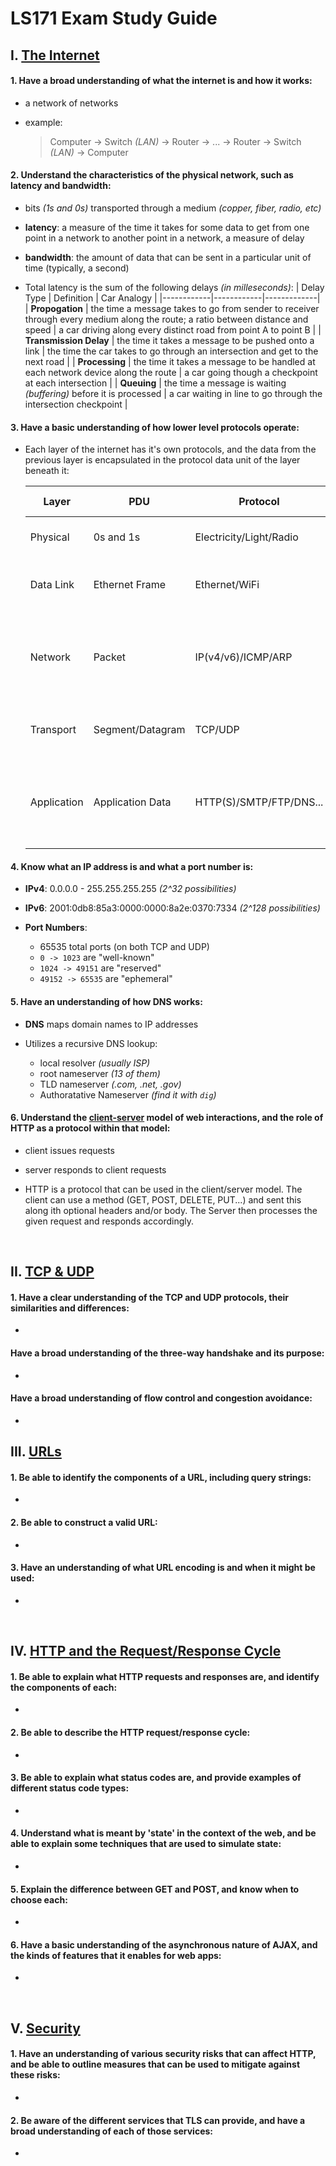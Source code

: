 # LS171 Exam Study Guide


## I. [The Internet](https://launchschool.com/lessons/4af196b9/assignments)

#### 1. Have a broad understanding of what the internet is and how it works:

- a network of networks

- example:
    > Computer -> Switch _(LAN)_ -> Router -> ... -> Router -> Switch _(LAN)_ -> Computer

#### 2. Understand the characteristics of the physical network, such as latency and bandwidth:

- bits _(1s and 0s)_ transported through a medium _(copper, fiber, radio, etc)_

- **latency**: a measure of the time it takes for some data to get from one point in a network to another point in a network, a measure of delay

- **bandwidth**: the amount of data that can be sent in a particular unit of time (typically, a second)

- Total latency is the sum of the following delays _(in milleseconds)_:
    | Delay Type | Definition | Car Analogy |
    |------------|------------|-------------|
    | **Propogation** | the time a message takes to go from sender to receiver through every medium along the route; a ratio between distance and speed | a car driving along every distinct road from point A to point B |
    | **Transmission Delay** | the time it takes a message to be pushed onto a link | the time the car takes to go through an intersection and get to the next road |
    | **Processing** | the time it takes a message to be handled at each network device along the route | a car going though a checkpoint at each intersection |
    | **Queuing** | the time a message is waiting _(buffering)_ before it is processed | a car waiting in line to go through the intersection checkpoint |

#### 3. Have a basic understanding of how lower level protocols operate:

- Each layer of the internet has it's own protocols, and the data from the previous layer is encapsulated in the protocol data unit of the layer beneath it:

    | Layer | PDU | Protocol | Office Analogy |
    |-------|-----|----------|----------------|
    | Physical | 0s and 1s | Electricity/Light/Radio | the road between offices |
    | Data Link | Ethernet Frame | Ethernet/WiFi | the physical office building |
    | Network | Packet | IP(v4/v6)/ICMP/ARP | the address of the company in the office building |
    | Transport | Segment/Datagram | TCP/UDP | the room in the company office |
    | Application | Application Data | HTTP(S)/SMTP/FTP/DNS... | the product delivereed to the person in the company |

#### 4. Know what an IP address is and what a port number is:

- **IPv4**: 0.0.0.0 - 255.255.255.255 _(2^32 possibilities)_

- **IPv6**: 2001:0db8:85a3:0000:0000:8a2e:0370:7334 _(2^128 possibilities)_

- **Port Numbers**:
    - 65535 total ports (on both TCP and UDP)
    - `0 -> 1023` are "well-known"
    - `1024 -> 49151` are "reserved"
    - `49152 -> 65535` are "ephemeral"

#### 5. Have an understanding of how DNS works:

- **DNS** maps domain names to IP addresses

- Utilizes a recursive DNS lookup:
    - local resolver _(usually ISP)_
    - root nameserver _(13 of them)_
    - TLD nameserver _(.com, .net, .gov)_
    - Authoratative Nameserver _(find it with `dig`)_

#### 6. Understand the [client-server](https://launchschool.com/books/http/read/background#clientsandserver) model of web interactions, and the role of HTTP as a protocol within that model:
 
- client issues requests

- server responds to client requests

- HTTP is a protocol that can be used in the client/server model. The client can use a method (GET, POST, DELETE, PUT...) and sent this along ith optional headers and/or body. The Server then processes the given request and responds accordingly.

<br>

## II. [TCP & UDP](https://launchschool.com/lessons/2a6c7439/assignments)


#### 1. Have a clear understanding of the TCP and UDP protocols, their similarities and differences:

- 

#### Have a broad understanding of the three-way handshake and its purpose:

- 

#### Have a broad understanding of flow control and congestion avoidance:

- 

## III. [URLs](https://launchschool.com/lessons/cc97deb5/assignments/a28ccb6f)

#### 1. Be able to identify the components of a URL, including query strings:

- 
    
#### 2. Be able to construct a valid URL:

- 

#### 3. Have an understanding of what URL encoding is and when it might be used:

- 


<br>

## IV. [HTTP and the Request/Response Cycle](https://launchschool.com/lessons/cc97deb5/assignments/83ae67aa)

#### 1. Be able to explain what HTTP requests and responses are, and identify the components of each:

- 

#### 2. Be able to describe the HTTP request/response cycle:

- 

#### 3. Be able to explain what status codes are, and provide examples of different status code types:

- 

#### 4. Understand what is meant by 'state' in the context of the web, and be able to explain some techniques that are used to simulate state:

- 

#### 5. Explain the difference between GET and POST, and know when to choose each:

- 

#### 6. Have a basic understanding of the asynchronous nature of AJAX, and the kinds of features that it enables for web apps:

- 

<br>

## V. [Security](https://launchschool.com/lessons/74f1325b/assignments)

#### 1. Have an understanding of various security risks that can affect HTTP, and be able to outline measures that can be used to mitigate against these risks:

- 

#### 2. Be aware of the different services that TLS can provide, and have a broad understanding of each of those services:

- 
